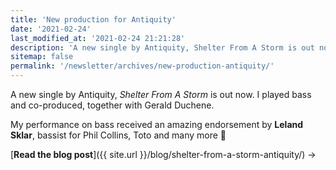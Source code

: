 ```yaml
---
title: 'New production for Antiquity'
date: '2021-02-24'
last_modified_at: '2021-02-24 21:21:28'
description: 'A new single by Antiquity, Shelter From A Storm is out now. I played bass and co-produced, together with Gerald Duchene.'
sitemap: false
permalink: '/newsletter/archives/new-production-antiquity/'
---
```

A new single by Antiquity, _Shelter From A Storm_ is out now. I played bass and co-produced, together with Gerald Duchene.

My performance on bass received an amazing endorsement by **Leland Sklar**, bassist for Phil Collins, Toto and many more 🎉

[**Read the blog post**]({{ site.url }}/blog/shelter-from-a-storm-antiquity/) →